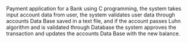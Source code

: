 Payment application for a Bank using C programming, the system takes input account data from
user, the system validates user data through accounts Data Base saved in a text file, and if the
account passes Luhn algorithm and is validated through Database the system approves the
transaction and updates the accounts Data Base with the new balance.
